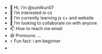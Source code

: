 - 👋 Hi, I’m @sunilkun07
- 👀 I’m interested in cs
- 🌱 I’m currently learning js c+ and website
- 💞️ I’m looking to collaborate on with anyone
- 📫 How to reach me email
- 😄 Pronouns: ...
- ⚡ Fun fact: i am beginner
- 

<!---
sunilkun07/sunilkun07 is a ✨ special ✨ repository because its `README.md` (this file) appears on your GitHub profile.
You can click the Preview link to take a look at your changes.
--->
